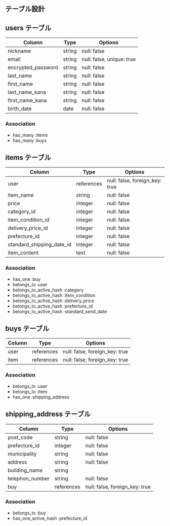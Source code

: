 ## テーブル設計

## users テーブル

| Column                   | Type       | Options                   |
| ------------------------ | ---------- | ------------------------  |
| nickname                 | string     | null: false               |
| email                    | string     | null: false, unique: true |
| encrypted_password       | string     | null: false               |
| last_name                | string     | null: false               |
| first_name               | string     | null: false               |
| last_name_kana           | string     | null: false               |
| first_name_kana          | string     | null: false               |
| birth_date               | date       | null: false               |

### Association

- has_many :items
- has_many :buys

## items テーブル

| Column                    | Type       | Options                        |
| ------------------------- | ---------- | ------------------------------ |
| user                      | references | null: false, foreign_key: true |
| item_name                 | string     | null: false                    |
| price                     | integer    | null: false                    |
| category_id               | integer    | null: false                    |
| item_condition_id         | integer    | null: false                    |
| delivery_price_id         | integer    | null: false                    |
| prefecture_id             | integer    | null: false                    |
| standard_shipping_date_id | integer    | null: false                    |
| item_content              | text       | null: false                    |


### Association

- has_one :buy
- belongs_to :user
- belongs_to_active_hash :category
- belongs_to_active_hash :item_condition
- belongs_to_active_hash :delivery_price
- belongs_to_active_hash :prefecture_id 
- belongs_to_active_hash :standard_send_date


## buys テーブル

| Column                   | Type       | Options                         |
| ------------------------ | ---------- | ------------------------------- |
| user                     | references | null: false, foreign_key: true  |
| item                     | references | null: false, foreign_key: true  |
 
### Association

- belongs_to :user
- belongs_to :item
- has_one :shipping_address


## shipping_address テーブル

| Column                   | Type       | Options                         |
| ------------------------ | ---------- | ------------------------------- |
| post_code                | string     | null: false                     |
| prefecture_id            | integer    | null: false                     |
| municipality             | string     | null: false                     |
| address                  | string     | null: false                     |
| building_name            | string     |                                 |
| telephon_number          | string     | null: false                     |
| buy                      | references | null: false, foreign_key: true  |
 
### Association

- belongs_to :buy
- has_one_active_hash :prefecture_id        

